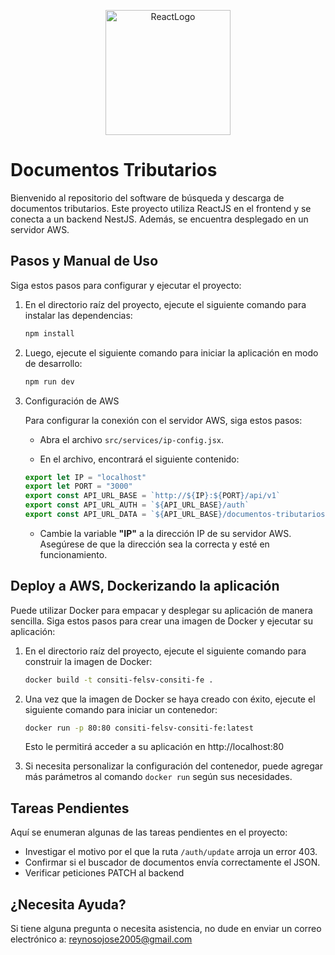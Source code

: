 <p align="center">
  <img src="https://user-images.githubusercontent.com/25181517/183897015-94a058a6-b86e-4e42-a37f-bf92061753e5.png" alt="ReactLogo" width="200" />
</p>

# Documentos Tributarios

Bienvenido al repositorio del software de búsqueda y descarga de documentos tributarios. Este proyecto utiliza ReactJS en el frontend y se conecta a un backend NestJS. Además, se encuentra desplegado en un servidor AWS.

## Pasos y Manual de Uso

Siga estos pasos para configurar y ejecutar el proyecto:

1. En el directorio raíz del proyecto, ejecute el siguiente comando para instalar las dependencias:

    ```bash
    npm install
    ```

2. Luego, ejecute el siguiente comando para iniciar la aplicación en modo de desarrollo:

    ```bash
    npm run dev
    ```

3. Configuración de AWS

   Para configurar la conexión con el servidor AWS, siga estos pasos:

   - Abra el archivo `src/services/ip-config.jsx`.

   - En el archivo, encontrará el siguiente contenido:

    ```javascript
    export let IP = "localhost"
    export let PORT = "3000"
    export const API_URL_BASE = `http://${IP}:${PORT}/api/v1`
    export const API_URL_AUTH = `${API_URL_BASE}/auth`
    export const API_URL_DATA = `${API_URL_BASE}/documentos-tributarios`
    ```

   - Cambie la variable **"IP"** a la dirección IP de su servidor AWS. Asegúrese de que la dirección sea la correcta y esté en funcionamiento.

## Deploy a AWS, Dockerizando la aplicación

Puede utilizar Docker para empacar y desplegar su aplicación de manera sencilla. Siga estos pasos para crear una imagen de Docker y ejecutar su aplicación:

1. En el directorio raíz del proyecto, ejecute el siguiente comando para construir la imagen de Docker:

    ```bash
    docker build -t consiti-felsv-consiti-fe .
    ```

2. Una vez que la imagen de Docker se haya creado con éxito, ejecute el siguiente comando para iniciar un contenedor:

    ```bash
    docker run -p 80:80 consiti-felsv-consiti-fe:latest
    ```

   Esto le permitirá acceder a su aplicación en http://localhost:80

3. Si necesita personalizar la configuración del contenedor, puede agregar más parámetros al comando `docker run` según sus necesidades.


## Tareas Pendientes

Aquí se enumeran algunas de las tareas pendientes en el proyecto:

- Investigar el motivo por el que la ruta `/auth/update` arroja un error 403.
- Confirmar si el buscador de documentos envía correctamente el JSON.
- Verificar peticiones PATCH al backend

## ¿Necesita Ayuda?

Si tiene alguna pregunta o necesita asistencia, no dude en enviar un correo electrónico a: [reynosojose2005@gmail.com](reynosojose2005@gmail.com)
